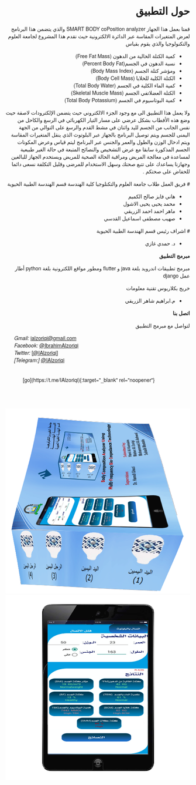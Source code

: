 <head >

</head>
    <body style="direction: rtl;dir=rtl; font-family: 'Helvetica Neue', Helvetica, Arial,sans-serif; padding:1em ">
    <h1>
    حول التطبيق
    </h1>
        قمتا بعمل هذا الجهاز   SMART BODY coPosition analyzer  والذي يتضمن هذا البرنامج لعرض المتغيرات
        المقاسة عبر الدائرة الالكترونية حيث نقدم هذا المشروع لجامعة العلوم والتكنولوجيا والذي يقوم بقياس

  <ul>
      <li>كمية الكتلة الخالية من الدهون  (Free Fat Mass)</li>
      <li>نسبة الدهون في الجسم(Percent Body Fat)  </li>
      <li>ومؤشر كتلة الجسم (Body Mass Index)</li>
      <li>الكتلة الكلية للخلايا (Body Cell Mass) </li>
      <li>كمية الماء الكلية في الجسم  (Total Body Water)  </li>
      <li>الكتلة العضلاتفي الجسم  (Skeletal Muscle Mass)</li>
      <li>كمية البوتاسيوم في الجسم  (Total Body Potassium)</li>

  </ul>
<p>
     ولا يعمل هذا التطبيق الى مع وجود الجزء الالكتروني حيث يتضمن الإلكترودات لاصقة حيث وضع هذه الأقطاب بشكل عرضي على مسار التيار الكهربائي في الرسغ والكاحل من نفس الجانب من الجسم لليد واثنان في مشط القدم والرسغ  على التوالي  من الجهة اليمنى للجسم  ويتم توصيل البرنامج بالجهاز عبر البلوتوث الذي ينقل المتغيرات المقاسة ويتم ادخال الوزن والطول والعمر والجنس عبر البرنامج ليتم قياس وعرض المكونات الجسم المذكورة سابقا مع عرض التشخيص والنصائح المتبعة في حالة الغير طبيعية لمساعدة في معالجة المريض ومراقبة الحالة الصحية للمريض ويستخدم الجهاز للبالغين وجهازنا يساعدك على تتبع صحتك وسهل الاستخدام للمرضى وقليل التكلفة نسعى دائما للحفاض على صحتكم .
</P>
# فريق العمل
        طلاب جامعة العلوم والتكنلوجيا كلية الهندسة قسم الهندسة الطبية الحيوية
    <ul>
    <li> هاني فايز صالح الكميم  </li>
    <li>محمد يحيى يحيى الاشول </li>
    <li>ماهر احمد احمد الزريقي </li>
    <li>صهيب مصطفى اسماعيل القدسي  </li></ul>
# اشراف
        رئيس قسم الهندسة الطبية الحيوية
    </p>
    <ul>  <li> د. حمدي  غازي </li></ul>
    <strong>
    مبرمج التطبيق 
    </strong>
    <p>
        مبرمج تطبيقات اندرويد بلغة java و flutter ومطور مواقع اللكترونية بلغة python أطار عمل django
    </p>
    <p>
        خريج بكلاريوس تقنية معلومات
    </p>
    <ul>
    <li>
    م.ابراهيم شاهر الزريقي 
    </li>
    </ul>
    <div>
    <p>
    <p>
    <strong>
    اتصل بنا
    </strong>
    </p>
    <p style="direction: rtl;dir=rtl;">
         لتواصل مع مبرمج التطبيق
    </p>
      <ul style="direction: ltr;dir=ltr;">
          <i class="fas fa-mail-bulk">Gmail: </i>
          <a href="mailto: ialzoriqi@gmail.com"  target="_blank">ialzoriqi@gmail.com</a>
        <br>
    <i class="fab fa-facebook">Facebook: </i>
    <a href="https://www.facebook.com/IbrahimAlzoriqi"  target="_blank">@IbrahimAlzoriqi</a>
    <!-- uses regular style -->
    <br>
    <i class="fab fa-twitter">Twitter: </i>
    <a href="https://www.twitter.com/IAlzoriqi" >[@IAlzoriqi]</a>
    <!-- uses regular style -->
    <br>
    <i class="fab fa-telegram">[Telegram:]</i>
    <a href="https://t.me/IAlzoriqi" > @IAlzoriqi </a>
    <ul>
    <br>
    [go](https://t.me/IAlzoriqi){:target="_blank" rel="noopener"}
    <br>
        <br>
        <!--brand icon-->
    <ul>
        <br>
    </div>
    <div>
    <img src="ImageScrean/ImageDivace.png"/>
    </div>
    <img src="ImageScrean/fristScrean.png"/>
    </body>
